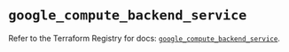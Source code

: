# `google_compute_backend_service`

Refer to the Terraform Registry for docs: [`google_compute_backend_service`](https://registry.terraform.io/providers/hashicorp/google/6.23.0/docs/resources/compute_backend_service).
